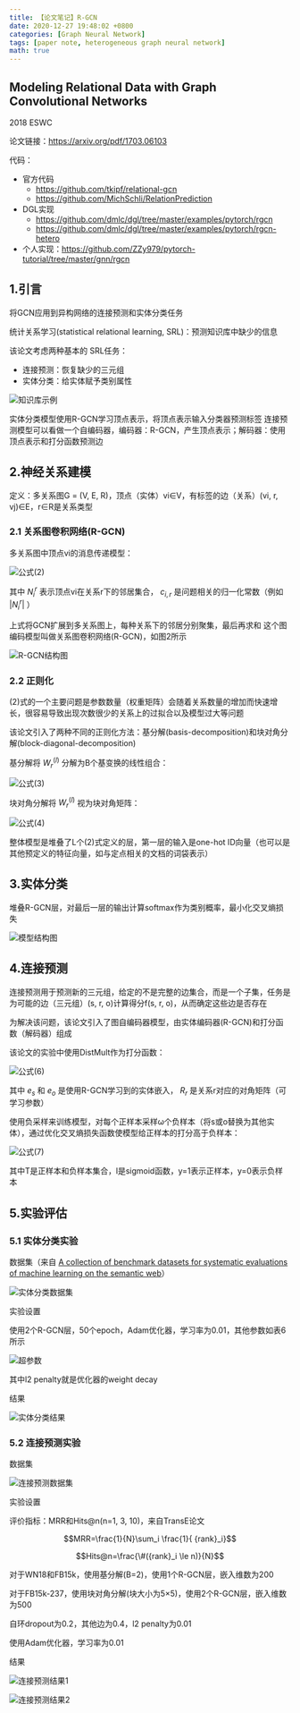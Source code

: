 ```yaml
---
title: 【论文笔记】R-GCN
date: 2020-12-27 19:48:02 +0800
categories: [Graph Neural Network]
tags: [paper note, heterogeneous graph neural network]
math: true
---
```

## Modeling Relational Data with Graph Convolutional Networks

2018 ESWC

论文链接：<https://arxiv.org/pdf/1703.06103>

代码：
* 官方代码
  * <https://github.com/tkipf/relational-gcn>
  * <https://github.com/MichSchli/RelationPrediction>
* DGL实现
  * <https://github.com/dmlc/dgl/tree/master/examples/pytorch/rgcn>
  * <https://github.com/dmlc/dgl/tree/master/examples/pytorch/rgcn-hetero>
* 个人实现：<https://github.com/ZZy979/pytorch-tutorial/tree/master/gnn/rgcn>

## 1.引言
将GCN应用到异构网络的连接预测和实体分类任务

统计关系学习(statistical relational learning, SRL)：预测知识库中缺少的信息

该论文考虑两种基本的 SRL任务：
* 连接预测：恢复缺少的三元组
* 实体分类：给实体赋予类别属性

![知识库示例](/assets/images/rgcn/知识库示例.png)

实体分类模型使用R-GCN学习顶点表示，将顶点表示输入分类器预测标签
连接预测模型可以看做一个自编码器，编码器：R-GCN，产生顶点表示；解码器：使用顶点表示和打分函数预测边

## 2.神经关系建模
定义：多关系图G = (V, E, R)，顶点（实体）vi∈V，有标签的边（关系）(vi, r, vj)∈E，r∈R是关系类型

### 2.1 关系图卷积网络(R-GCN)
多关系图中顶点vi的消息传递模型：

![公式(2)](/assets/images/rgcn/公式2.png)

其中 $N_i^r$ 表示顶点vi在关系r下的邻居集合， $c_{i, r}$ 是问题相关的归一化常数（例如 $\vert N_i^r \vert$ ）

上式将GCN扩展到多关系图上，每种关系下的邻居分别聚集，最后再求和
这个图编码模型叫做关系图卷积网络(R-GCN)，如图2所示

![R-GCN结构图](/assets/images/rgcn/R-GCN结构图.png)

### 2.2 正则化
(2)式的一个主要问题是参数数量（权重矩阵）会随着关系数量的增加而快速增长，很容易导致出现次数很少的关系上的过拟合以及模型过大等问题

该论文引入了两种不同的正则化方法：基分解(basis-decomposition)和块对角分解(block-diagonal-decomposition)

基分解将 $W_r^{(l)}$ 分解为B个基变换的线性组合：

![公式(3)](/assets/images/rgcn/公式3.png)

块对角分解将 $W_r^{(l)}$ 视为块对角矩阵：

![公式(4)](/assets/images/rgcn/公式4.png)

整体模型是堆叠了L个(2)式定义的层，第一层的输入是one-hot ID向量（也可以是其他预定义的特征向量，如与定点相关的文档的词袋表示）

## 3.实体分类
堆叠R-GCN层，对最后一层的输出计算softmax作为类别概率，最小化交叉熵损失

![模型结构图](/assets/images/rgcn/模型结构图.png)

## 4.连接预测
连接预测用于预测新的三元组，给定的不是完整的边集合，而是一个子集，任务是为可能的边（三元组）(s, r, o)计算得分f(s, r, o)，从而确定这些边是否存在

为解决该问题，该论文引入了图自编码器模型，由实体编码器(R-GCN)和打分函数（解码器）组成

该论文的实验中使用DistMult作为打分函数：

![公式(6)](/assets/images/rgcn/公式6.png)

其中 $e_s$ 和 $e_o$ 是使用R-GCN学习到的实体嵌入， $R_r$ 是关系r对应的对角矩阵（可学习参数）

使用负采样来训练模型，对每个正样本采样ω个负样本（将s或o替换为其他实体），通过优化交叉熵损失函数使模型给正样本的打分高于负样本：

![公式(7)](/assets/images/rgcn/公式7.png)

其中T是正样本和负样本集合，l是sigmoid函数，y=1表示正样本，y=0表示负样本

## 5.实验评估
### 5.1 实体分类实验
数据集（来自 [A collection of benchmark datasets for systematic evaluations of machine learning on the semantic web](https://madoc.bib.uni-mannheim.de/41308/1/Ristoski_Datasets.pdf)）

![实体分类数据集](/assets/images/rgcn/实体分类数据集.png)

实验设置

使用2个R-GCN层，50个epoch，Adam优化器，学习率为0.01，其他参数如表6所示

![超参数](/assets/images/rgcn/超参数.png)

其中l2 penalty就是优化器的weight decay

结果

![实体分类结果](/assets/images/rgcn/实体分类结果.png)

### 5.2 连接预测实验
数据集

![连接预测数据集](/assets/images/rgcn/连接预测数据集.png)

实验设置

评价指标：MRR和Hits@n(n=1, 3, 10)，来自TransE论文

$$MRR=\frac{1}{N}\sum_i \frac{1}{ {rank}_i}$$

$$Hits@n=\frac{\#({rank}_i \le n)}{N}$$

对于WN18和FB15k，使用基分解(B=2)，使用1个R-GCN层，嵌入维数为200

对于FB15k-237，使用块对角分解(块大小为5×5)，使用2个R-GCN层，嵌入维数为500

自环dropout为0.2，其他边为0.4，l2 penalty为0.01

使用Adam优化器，学习率为0.01

结果

![连接预测结果1](/assets/images/rgcn/连接预测结果1.png)

![连接预测结果2](/assets/images/rgcn/连接预测结果2.png)
